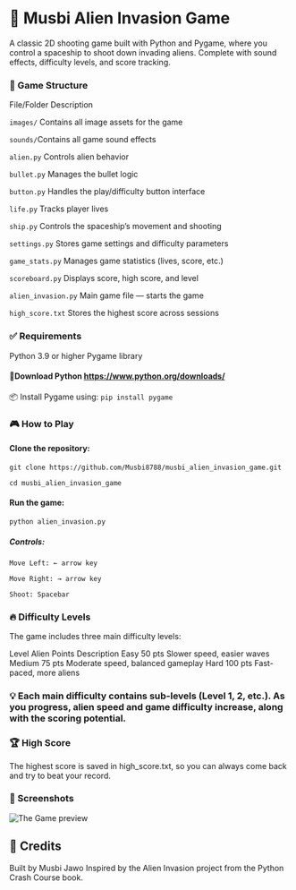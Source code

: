 # 🚀 Musbi Alien Invasion Game
A classic 2D shooting game built with Python and Pygame, where you control a spaceship to shoot down invading aliens. Complete with sound effects, difficulty levels, and score tracking.

### 📁 Game Structure
File/Folder	Description

```images/```	Contains all image assets for the game

```sounds/```Contains all game sound effects

```alien.py```	Controls alien behavior

```bullet.py```	Manages the bullet logic

```button.py```	Handles the play/difficulty button interface

```life.py```	Tracks player lives

```ship.py```	Controls the spaceship’s movement and shooting

``settings.py``	Stores game settings and difficulty parameters

```game_stats.py```	Manages game statistics (lives, score, etc.)

```scoreboard.py```	Displays score, high score, and level

```alien_invasion.py```	Main game file — starts the game

```high_score.txt```	Stores the highest score across sessions

### ✅ Requirements
Python 3.9 or higher
Pygame library

#### 🔗Download Python https://www.python.org/downloads/ 
📦 Install Pygame using: ```pip install pygame```

### 🎮 How to Play
#### Clone the repository:

```git clone https://github.com/Musbi8788/musbi_alien_invasion_game.git```

```cd musbi_alien_invasion_game```

#### Run the game:

```python alien_invasion.py```

##### Controls:

```Move Left: ← arrow key```

```Move Right: → arrow key```

```Shoot: Spacebar```

### 🔥 Difficulty Levels
The game includes three main difficulty levels:

Level	Alien Points	Description
Easy	50 pts	Slower speed, easier waves
Medium	75 pts	Moderate speed, balanced gameplay
Hard	100 pts	Fast-paced, more aliens

### 💡 Each main difficulty contains sub-levels (Level 1, 2, etc.). As you progress, alien speed and game difficulty increase, along with the scoring potential.

###  🏆 High Score
The highest score is saved in high_score.txt, so you can always come back and try to beat your record.

### 📸 Screenshots 
![The Game preview](images/game.png)

## 🙌 Credits
Built by Musbi Jawo
Inspired by the Alien Invasion project from the Python Crash Course book.